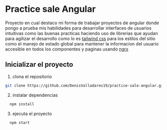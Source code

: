 # Practice sale Angular 

Proyecto en cual destaco mi forma de trabajar proyectos de angular donde pongo a prueba mis habilidades para desarrollar interfaces de usuarios intuitivas como las buenas practicas haciendo uso de librerias que ayudan para agilizar el desarrollo como lo es [tailwind css](https://tailwindcss.com/) para los estilos del sitio como el manejo de estado global para mantener la informacion del usuario accesible en todos los componentes y paginas usando [ngrx](https://ngrx.io/)

## Inicializar el proyecto

1. clona el repositorio 
```sh
git clone https://github.com/DenisValladares19/practice-sale-angular.git
```

2. instalar dependencias
```sh
  npm install
```

3. ejecuta el proyecto
```sh
  npm start
```

